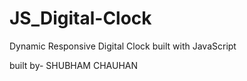 # JS_Digital-Clock

Dynamic Responsive Digital Clock built with JavaScript


built by- SHUBHAM CHAUHAN
